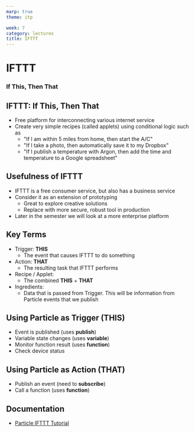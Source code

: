 ```yaml
---
marp: true
theme: itp

week: 7
category: lectures
title: IFTTT
---
```


<!-- headingDivider: 2 -->

# IFTTT

### If **This**, Then **That**

## IFTTT: If This, Then That

* Free platform for interconnecting various internet service
* Create very simple recipes (called applets) using conditional logic such as
  * "If I am within 5 miles from home, then start the A/C"
  * "If I take a photo, then automatically save it to my Dropbox"
  * "If I publish a temperature with Argon, then add the time and temperature to a Google spreadsheet"

## Usefulness of IFTTT

* IFTTT is a free consumer service, but also has a business service
* Consider it as an extension of prototyping
  * Great to explore creative solutions
  * Replace with more secure, robust tool in production
* Later in the semester we will look at a more enterprise platform

## Key Terms

* Trigger: **THIS**
  * The event that causes IFTTT to do something
* Action: **THAT**
  * The resulting task that IFTTT performs
* Recipe / Applet: 
  * The combined **THIS** + **THAT**
* Ingredients: 
  * Data that is passed from Trigger. This will be information from Particle events that we publish

## Using Particle as Trigger (THIS)

* Event is published (uses **publish**)
* Variable state changes (uses **variable**)
* Monitor function result (uses **function**)
* Check device status

## Using Particle as Action (THAT)

* Publish an event (need to **subscribe**)
* Call a function (uses **function**)

## Documentation

* [Particle IFTTT Tutorial](https://docs.particle.io/tutorials/integrations/ifttt/#introduction)

